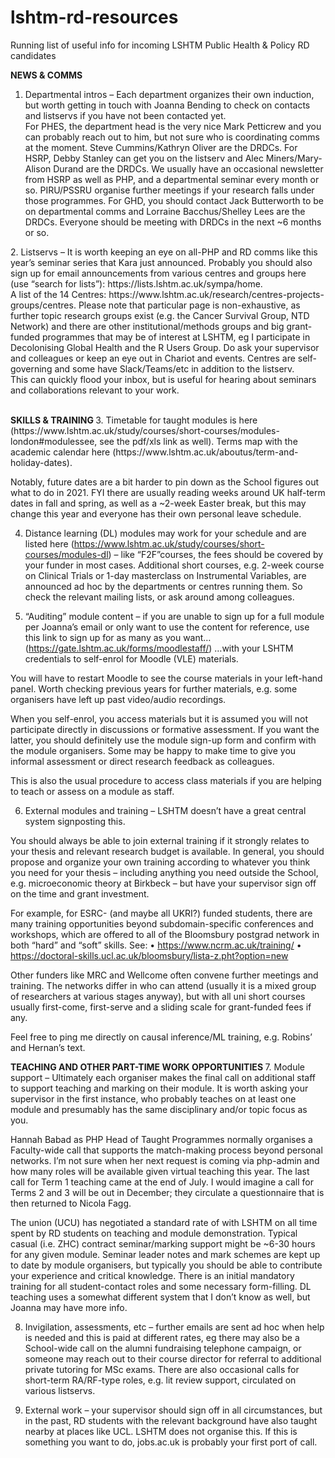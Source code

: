 # lshtm-rd-resources
Running list of useful info for incoming LSHTM Public Health & Policy RD candidates<p>

<b> NEWS & COMMS </b> <br>
1. Departmental intros – Each department organizes their own induction, but worth getting in touch with Joanna Bending to check on contacts and listservs if you have not been contacted yet.<br> 
For PHES, the department head is the very nice Mark Petticrew and you can probably reach out to him, but not sure who is coordinating comms at the moment. Steve Cummins/Kathryn Oliver are the DRDCs. For HSRP, Debby Stanley can get you on the listserv and Alec Miners/Mary-Alison Durand are the DRDCs. We usually have an occasional newsletter from HSRP as well as PHP, and a departmental seminar every month or so. PIRU/PSSRU organise further meetings if your research falls under those programmes. For GHD, you should contact Jack Butterworth to be on departmental comms and Lorraine Bacchus/Shelley Lees are the DRDCs. Everyone should be meeting with DRDCs in the next ~6 months or so.
<p>
2.	Listservs – It is worth keeping an eye on all-PHP and RD comms like this year’s seminar series that Kara just announced.
Probably you should also sign up for email announcements from various centres and groups here (use “search for lists”): https://lists.lshtm.ac.uk/sympa/home. <br>
A list of the 14 Centres: https://www.lshtm.ac.uk/research/centres-projects-groups/centres. Please note that particular page is non-exhaustive, as further topic research groups exist (e.g. the Cancer Survival Group, NTD Network) and there are other institutional/methods groups and big grant-funded programmes that may be of interest at LSHTM, eg I participate in Decolonising Global Health and the R Users Group. Do ask your supervisor and colleagues or keep an eye out in Chariot and events. Centres are self-governing and some have Slack/Teams/etc in addition to the listserv. <br> 
This can quickly flood your inbox, but is useful for hearing about seminars and collaborations relevant to your work. 
<p> 
<br>
<b> SKILLS & TRAINING </b>
3.	Timetable for taught modules is here (https://www.lshtm.ac.uk/study/courses/short-courses/modules-london#modulessee, see the pdf/xls link as well). Terms map with the academic calendar here (https://www.lshtm.ac.uk/aboutus/term-and-holiday-dates).
 
Notably, future dates are a bit harder to pin down as the School figures out what to do in 2021. FYI there are usually reading weeks around UK half-term dates in fall and spring, as well as a ~2-week Easter break, but this may change this year and everyone has their own personal leave schedule.

 
4.	Distance learning (DL) modules may work for your schedule and are listed here (https://www.lshtm.ac.uk/study/courses/short-courses/modules-dl) – like “F2F”courses, the fees should be covered by your funder in most cases. Additional short courses, e.g. 2-week course on Clinical Trials or 1-day masterclass on Instrumental Variables, are announced ad hoc by the departments or centres running them. So check the relevant mailing lists, or ask around among colleagues.

 
5.	“Auditing” module content – if you are unable to sign up for a full module per Joanna’s email or only want to use the content for reference, use this link to sign up for as many as you want… (https://gate.lshtm.ac.uk/forms/moodlestaff/) …with your LSHTM credentials to self-enrol for Moodle (VLE) materials. 

You will have to restart Moodle to see the course materials in your left-hand panel. Worth checking previous years for further materials, e.g. some organisers have left up past video/audio recordings.
 
When you self-enrol, you access materials but it is assumed you will not participate directly in discussions or formative assessment. If you want the latter, you should definitely use the module sign-up form and confirm with the module organisers. Some may be happy to make time to give you informal assessment or direct research feedback as colleagues.
 
This is also the usual procedure to access class materials if you are helping to teach or assess on a module as staff.
 

6.	External modules and training – LSHTM doesn’t have a great central system signposting this.
 
You should always be able to join external training if it strongly relates to your thesis and relevant research budget is available. In general, you should propose and organize your own training according to whatever you think you need for your thesis – including anything you need outside the School, e.g. microeconomic theory at Birkbeck – but have your supervisor sign off on the time and grant investment.
 
For example, for ESRC- (and maybe all UKRI?) funded students, there are many training opportunities beyond subdomain-specific conferences and workshops, which are offered to all of the Bloomsbury postgrad network in both “hard” and “soft” skills. See:
•	https://www.ncrm.ac.uk/training/
•	https://doctoral-skills.ucl.ac.uk/bloomsbury/lista-z.pht?option=new
 
Other funders like MRC and Wellcome often convene further meetings and training. The networks differ in who can attend (usually it is a mixed group of researchers at various stages anyway), but with all uni short courses usually first-come, first-serve and a sliding scale for grant-funded fees if any.
 
Feel free to ping me directly on causal inference/ML training, e.g. Robins’ and Hernan’s text.
 
 
<b> TEACHING AND OTHER PART-TIME WORK OPPORTUNITIES </b>
7.	Module support – Ultimately each organiser makes the final call on additional staff to support teaching and marking on their module. It is worth asking your supervisor in the first instance, who probably teaches on at least one module and presumably has the same disciplinary and/or topic focus as you.

Hannah Babad as PHP Head of Taught Programmes normally organises a Faculty-wide call that supports the match-making process beyond personal networks. I’m not sure when her next request is coming via php-admin and how many roles will be available given virtual teaching this year. The last call for Term 1 teaching came at the end of July. I would imagine a call for Terms 2 and 3 will be out in December; they circulate a questionnaire that is then returned to Nicola Fagg. 

The union (UCU) has negotiated a standard rate of with LSHTM on all time spent by RD students on teaching and module demonstration. Typical casual (i.e. ZHC) contract seminar/marking support might be ~6-30 hours for any given module. Seminar leader notes and mark schemes are kept up to date by module organisers, but typically you should be able to contribute your experience and critical knowledge. There is an initial mandatory training for all student-contact roles and some necessary form-filling. DL teaching uses a somewhat different system that I don’t know as well, but Joanna may have more info.
 
8.	Invigilation, assessments, etc – further emails are sent ad hoc when help is needed and this is paid at different rates, eg there may also be a School-wide call on the alumni fundraising telephone campaign, or someone may reach out to their course director for referral to additional private tutoring for MSc exams. There are also occasional calls for short-term RA/RF-type roles, e.g. lit review support, circulated on various listservs.
 
9.	External work – your supervisor should sign off in all circumstances, but in the past, RD students with the relevant background have also taught nearby at places like UCL. LSHTM does not organise this. If this is something you want to do, jobs.ac.uk is probably your first port of call.
